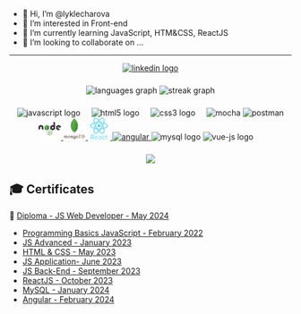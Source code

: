 - 👋 Hi, I’m @lyklecharova
- 👀 I’m interested in Front-end
- 🌱 I’m currently learning JavaScript, HTM&CSS, ReactJS
- 💞️ I’m looking to collaborate on ...

<hr>

<div align="center">
  <a href="https://www.linkedin.com/in/lilyana-klecharova-183311227/" target="_blank">
    <img src="https://raw.githubusercontent.com/maurodesouza/profile-readme-generator/master/src/assets/icons/social/linkedin/default.svg" width="52" height="40" alt="linkedin logo"  />
  </a>
</div>

###

<div align="center">
  <img src="https://github-readme-stats.vercel.app/api/top-langs?username=lyklecharova&locale=en&hide_title=true&layout=compact&card_width=320&langs_count=5&theme=vue-dark&hide_border=true&order=2" height="150" alt="languages graph"  />
  <img src="https://streak-stats.demolab.com?user=lyklecharova&locale=en&mode=daily&theme=vue-dark&hide_border=true&border_radius=5&order=3" height="150" alt="streak graph"  />
</div>

###

<div align="center">
  <img src="https://cdn.jsdelivr.net/gh/devicons/devicon/icons/javascript/javascript-original.svg" height="40" alt="javascript logo"  />
  <img width="12" />
  <img src="https://cdn.jsdelivr.net/gh/devicons/devicon/icons/html5/html5-original.svg" height="40" alt="html5 logo"  />
  <img width="12" />
  <img src="https://cdn.jsdelivr.net/gh/devicons/devicon/icons/css3/css3-original.svg" height="40" alt="css3 logo"  />
  <img width="12" />
  <img src="https://www.vectorlogo.zone/logos/mochajs/mochajs-icon.svg" alt="mocha" width="40" height="40"/>
  <img src="https://www.vectorlogo.zone/logos/getpostman/getpostman-icon.svg" alt="postman" width="40" height="40"/> </a> <a href="https://reactjs.org/" target="_blank" rel="noreferrer">
  <img src="https://raw.githubusercontent.com/devicons/devicon/master/icons/nodejs/nodejs-original-wordmark.svg" alt="nodejs" width="40" height="40"/>
  <img src="https://raw.githubusercontent.com/devicons/devicon/master/icons/mongodb/mongodb-original-wordmark.svg" alt="mongodb" width="40" height="40"/>
  <img src="https://raw.githubusercontent.com/devicons/devicon/master/icons/react/react-original-wordmark.svg" alt="react" width="40" height="40"/> 
  <img src="https://angular.io/assets/images/logos/angular/angular.svg" alt="angular" width="40" height="40"/> </a>
  <img src="https://cdn.jsdelivr.net/gh/devicons/devicon/icons/mysql/mysql-original.svg" height="40" alt="mysql logo"  />
  <img src="https://cdn.jsdelivr.net/gh/devicons/devicon@latest/icons/vuejs/vuejs-original-wordmark.svg"  width="40" height="40" alt="vue-js logo"  />
          
          
  <img width="12" />
</div>

###
<div align="center">
  <img src="https://visitor-badge.laobi.icu/badge?page_id=lyklecharova.lyklecharova&"  />
</div>

## 🎓 Certificates

 📜 [Diploma - JS Web Developer - May 2024](https://softuni.bg/certificates/details/215959/566f78c6)

- [Programming Basics JavaScript - February 2022](https://softuni.bg/certificates/details/128381/c561d56c)
- [JS Advanced - January 2023](https://softuni.bg/certificates/details/167935/f170253b)
- [HTML & CSS - May 2023](https://softuni.bg/certificates/details/174689/99191302)
- [JS Application- June 2023](https://softuni.bg/certificates/details/181869/ec8e64c3)
- [JS Back-End - September 2023](https://softuni.bg/certificates/details/190539/ebd23781)
- [ReactJS - October 2023](https://softuni.bg/certificates/details/197807/a601c21d)
- [MySQL - January 2024](https://softuni.bg/certificates/details/202930/32d1c329)
- [Angular - February 2024](https://softuni.bg/certificates/details/211837/72b805c9)



###
